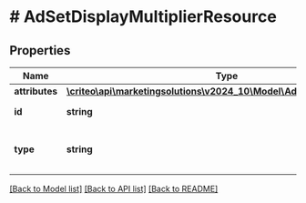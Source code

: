 # # AdSetDisplayMultiplierResource

## Properties

Name | Type | Description | Notes
------------ | ------------- | ------------- | -------------
**attributes** | [**\criteo\api\marketingsolutions\v2024_10\Model\AdSetDisplayMultiplier**](AdSetDisplayMultiplier.md) |  | [optional]
**id** | **string** | Id of the entity | [optional]
**type** | **string** | Canonical type name of the entity | [optional]

[[Back to Model list]](../../README.md#models) [[Back to API list]](../../README.md#endpoints) [[Back to README]](../../README.md)

